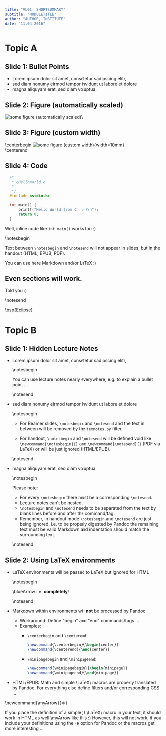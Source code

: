 ```yaml
---
title: "VL01: SHORTSUMMARY"
subtitle: "MODULETITLE"
author: "AUTHOR, INSTITUTE"
date: "11.04.2016"
...
```






Topic A
=======


Slide 1: Bullet Points
----------------------

*   Lorem ipsum dolor sit amet, consetetur sadipscing elitr, 
*   sed diam nonumy eirmod tempor invidunt ut labore et dolore 
*   magna aliquyam erat, sed diam voluptua. 


Slide 2: Figure (automatically scaled)
--------------------------------------

![some figure (automatically scaled)](figs/logo)\


Slide 3: Figure (custom width)
------------------------------

\centerbegin
![some figure (custom width)](figs/logo){width=10mm}\
\centerend


Slide 4: Code
-------------

```c
  /*
   * cHelloWorld.c
   *
   */
  #include <stdio.h>

  int main() {
      printf("Hello World from C  :-)\n");
      return 0;
  }
```

Well, inline code like `int main()` works too :)

\notesbegin

Text between `\notesbegin` and `\notesend` will not appear in slides,
but in the handout (HTML, EPUB, PDF).

You can use here Markdown and/or LaTeX :)


Even sections will work.
------------------------

Told you :)

\notesend

\bsp{Eclipse}





Topic B
=======


Slide 1: Hidden Lecture Notes
-----------------------------

*   Lorem ipsum dolor sit amet, consetetur sadipscing elitr, 
    
    \notesbegin
    
    You can use lecture notes nearly everywhere, e.g. to explain a bullet point ...
    
    \notesend
    
*   sed diam nonumy eirmod tempor invidunt ut labore et dolore 

    \notesbegin
    
    *   For Beamer slides, `\notesbegin` and `\notesend` and the text in
        between will be removed by the `texnotes.py` filter.
        
    *   For handout, `\notesbegin` and `\notesend` will be defined void like
        `\newcommand{\notesbegin}{}` and `\newcommand{\notesend}{}` (PDF via
        LaTeX) or will be just ignored (HTML/EPUB).
    
    \notesend
    
*   magna aliquyam erat, sed diam voluptua. 

    \notesbegin
    
    Please note:
    
    *   For every `\notesbegin` there must be a corresponding `\notesend`.
    *   Lecture notes can't be nested.
    *   `\notesbegin` and `\notesend` needs to be separated from the text by 
        blank lines before and after the command/tag.
    *   Remember, in handout mode `\notesbegin` and `\notesend` are just being
        ignored, i.e. to be properly digested by Pandoc the remaining text must
        be valid Markdown and indentation should match the surrounding text.
    
    \notesend
 

Slide 2: Using LaTeX environments
---------------------------------

*   LaTeX environments will be passed to LaTeX but ignored for HTML

    \notesbegin

    \blueArrow i.e. **completely**!

    \notesend

*   Markdown within environments will **not** be processed by Pandoc
    *   Workaround: Define "begin" and "end" commands/tags ...
    *   Examples: 
        -   `\centerbegin` and `\centerend`:
            ```latex
            \newcommand{\centerbegin}{\begin{center}}
            \newcommand{\centerend}{\end{center}}
            ```
            
        -   `\minipagebegin` and `\minipageend`:
            ```latex
            \newcommand{\minipagebegin}{\begin{minipage}}
            \newcommand{\minipageend}{\end{minipage}}
            ```
            
*   HTML/EPUB: Math and simple \LaTeX\ macros are properly translated by 
    Pandoc. For everything else define filters and/or corresponding CSS ...
  
    
\newcommand{\myArrow}{$\Rightarrow$}

If you place the definition of a simple(!) \LaTeX\ macro in your text, it
should work in HTML as well \myArrow like this :)   However, this will not
work, if you include your definitions using the `-H` option for Pandoc or the
macros get more interesting ...










